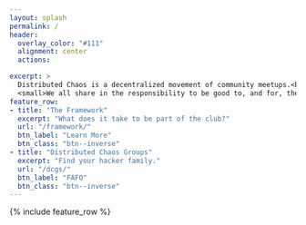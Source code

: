 ```yaml
---
layout: splash
permalink: /
header:
  overlay_color: "#111"
  alignment: center
  actions:

excerpt: >
  Distributed Chaos is a decentralized movement of community meetups.<br />
  <small>We all share in the responsibility to be good to, and for, the communities we serve. We also share a responsibility to the global hacker community and the other communities we participate in.</small>
feature_row:
- title: "The Framework"
  excerpt: "What does it take to be part of the club?"
  url: "/framework/"
  btn_label: "Learn More"
  btn_class: "btn--inverse"
- title: "Distributed Chaos Groups"
  excerpt: "Find your hacker family."
  url: "/dcgs/"
  btn_label: "FAFO"
  btn_class: "btn--inverse"
---
```


{% include feature_row %}

